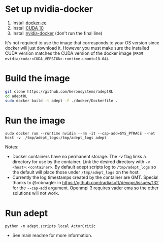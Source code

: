 # Set up nvidia-docker
1. Install [docker-ce](https://docs.docker.com/install/linux/docker-ce/ubuntu/)
2. Install [CUDA 10](https://developer.nvidia.com/cuda-downloads)
3. Install [nvidia-docker](https://github.com/NVIDIA/nvidia-docker) (don't run
 the final line)

It's not required to use the image that corresponds to your OS version since 
docker will just download it. However you must make sure the installed CUDA 
version matches the CUDA version of the docker image (`FROM 
nvidia/cuda:<CUDA_VERSION>-runtime-ubuntu18.04`).

# Build the image
```bash
git clone https://github.com/heronsystems/adeptRL
cd adeptRL
sudo docker build -t adept -f ./docker/Dockerfile .
```

# Run the image
`sudo docker run --runtime nvidia --rm -it --cap-add=SYS_PTRACE --net host -v 
/tmp/adept_logs:/tmp/adept_logs adept`

Notes:
* Docker containers have no permanent storage. The -v flag links a directory 
for use by the container. Link the desired directory with 
`-v <host>:<container>`. By default adept scripts log to `/tmp/adept_logs` so 
the default will place  those under `/tmp/adept_logs` on the host.
* Currently the log timestamps created by the container are GMT. Special 
thanks to @robnagler in https://github.com/radiasoft/devops/issues/132 for the 
`--cap-add` argument. Openmpi 3 requires vader cma so the other solutions will 
not work.

# Run adept
`python -m adept.scripts.local ActorCritic`

* See main readme for more information.
